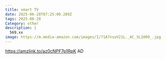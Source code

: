 ```yaml
---
title: smart TV
date: 2025-06-28T07:25:00.289Z
tags: 2025-06-28
Category: other
description: |
  569.xx
image: https://m.media-amazon.com/images/I/71A7nsoV21L._AC_SL1000_.jpg
---
```

https://amzlink.to/az0cNPF7p1RpK
AD